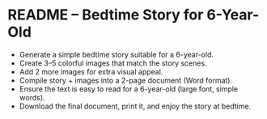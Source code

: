 # README – Bedtime Story for 6-Year-Old

- Generate a simple bedtime story suitable for a 6-year-old.
- Create 3–5 colorful images that match the story scenes.
- Add 2 more images for extra visual appeal.
- Compile story + images into a 2-page document (Word format).
- Ensure the text is easy to read for a 6-year-old (large font, simple words).
- Download the final document, print it, and enjoy the story at bedtime.
